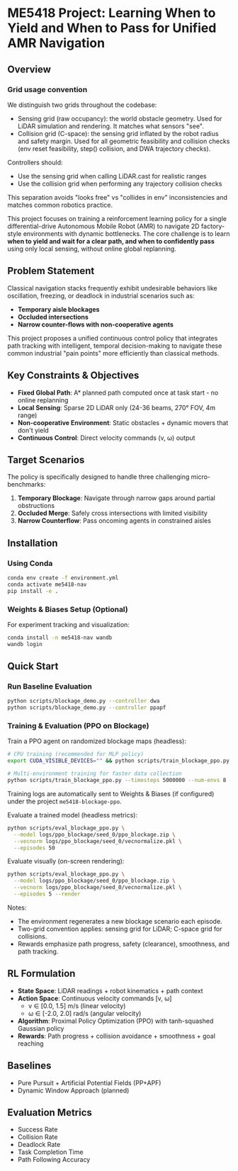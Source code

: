 # ME5418 Project: Learning When to Yield and When to Pass for Unified AMR Navigation

## Overview
### Grid usage convention

We distinguish two grids throughout the codebase:

- Sensing grid (raw occupancy): the world obstacle geometry. Used for LiDAR
  simulation and rendering. It matches what sensors "see".
- Collision grid (C-space): the sensing grid inflated by the robot radius and
  safety margin. Used for all geometric feasibility and collision checks
  (env reset feasibility, step() collision, and DWA trajectory checks).

Controllers should:
- Use the sensing grid when calling LiDAR.cast for realistic ranges
- Use the collision grid when performing any trajectory collision checks

This separation avoids "looks free" vs "collides in env" inconsistencies and
matches common robotics practice.

This project focuses on training a reinforcement learning policy for a single differential-drive Autonomous Mobile Robot (AMR) to navigate 2D factory-style environments with dynamic bottlenecks. The core challenge is to learn **when to yield and wait for a clear path, and when to confidently pass** using only local sensing, without online global replanning.

## Problem Statement

Classical navigation stacks frequently exhibit undesirable behaviors like oscillation, freezing, or deadlock in industrial scenarios such as:
- **Temporary aisle blockages**
- **Occluded intersections**
- **Narrow counter-flows with non-cooperative agents**

This project proposes a unified continuous control policy that integrates path tracking with intelligent, temporal decision-making to navigate these common industrial "pain points" more efficiently than classical methods.

## Key Constraints & Objectives

- **Fixed Global Path**: A* planned path computed once at task start - no online replanning
- **Local Sensing**: Sparse 2D LiDAR only (24-36 beams, 270° FOV, 4m range)
- **Non-cooperative Environment**: Static obstacles + dynamic movers that don't yield
- **Continuous Control**: Direct velocity commands (v, ω) output

## Target Scenarios

The policy is specifically designed to handle three challenging micro-benchmarks:

1. **Temporary Blockage**: Navigate through narrow gaps around partial obstructions
2. **Occluded Merge**: Safely cross intersections with limited visibility
3. **Narrow Counterflow**: Pass oncoming agents in constrained aisles


## Installation

### Using Conda
```bash
conda env create -f environment.yml
conda activate me5418-nav
pip install -e .
```

### Weights & Biases Setup (Optional)
For experiment tracking and visualization:
```bash
conda install -n me5418-nav wandb
wandb login
```

## Quick Start

### Run Baseline Evaluation
```bash
python scripts/blockage_demo.py --controller dwa
python scripts/blockage_demo.py --controller ppapf
```

### Training & Evaluation (PPO on Blockage)

Train a PPO agent on randomized blockage maps (headless):

```bash
# CPU training (recommended for MLP policy)
export CUDA_VISIBLE_DEVICES="" && python scripts/train_blockage_ppo.py --timesteps 200000 --seed 0 --num-envs 1

# Multi-environment training for faster data collection
python scripts/train_blockage_ppo.py --timesteps 5000000 --num-envs 8 --seed 42
```

Training logs are automatically sent to Weights & Biases (if configured) under the project `me5418-blockage-ppo`.

Evaluate a trained model (headless metrics):

```bash
python scripts/eval_blockage_ppo.py \
  --model logs/ppo_blockage/seed_0/ppo_blockage.zip \
  --vecnorm logs/ppo_blockage/seed_0/vecnormalize.pkl \
  --episodes 50
```

Evaluate visually (on-screen rendering):

```bash
python scripts/eval_blockage_ppo.py \
  --model logs/ppo_blockage/seed_0/ppo_blockage.zip \
  --vecnorm logs/ppo_blockage/seed_0/vecnormalize.pkl \
  --episodes 5 --render
```

Notes:
- The environment regenerates a new blockage scenario each episode.
- Two-grid convention applies: sensing grid for LiDAR; C-space grid for collisions.
- Rewards emphasize path progress, safety (clearance), smoothness, and path tracking.


## RL Formulation

- **State Space**: LiDAR readings + robot kinematics + path context
- **Action Space**: Continuous velocity commands [v, ω]
  - v ∈ [0.0, 1.5] m/s (linear velocity)
  - ω ∈ [-2.0, 2.0] rad/s (angular velocity)
- **Algorithm**: Proximal Policy Optimization (PPO) with tanh-squashed Gaussian policy
- **Rewards**: Path progress + collision avoidance + smoothness + goal reaching

## Baselines

- Pure Pursuit + Artificial Potential Fields (PP+APF)
- Dynamic Window Approach (planned)

## Evaluation Metrics

- Success Rate
- Collision Rate
- Deadlock Rate
- Task Completion Time
- Path Following Accuracy
